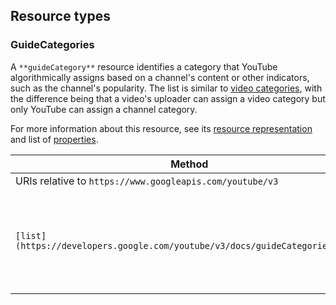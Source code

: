 Resource types
--------------

### GuideCategories

A `**guideCategory**` resource identifies a category that YouTube algorithmically assigns based on a channel's content or other indicators, such as the channel's popularity. The list is similar to [video categories](https://developers.google.com/youtube/v3/docs/videoCategories), with the difference being that a video's uploader can assign a video category but only YouTube can assign a channel category.

For more information about this resource, see its [resource representation](https://developers.google.com/youtube/v3/docs/guideCategories#resource) and list of [properties](https://developers.google.com/youtube/v3/docs/guideCategories#properties).

| Method | HTTP request | Description |
| --- | --- | --- |
| URIs relative to `https://www.googleapis.com/youtube/v3` |     |     |
| `[list](https://developers.google.com/youtube/v3/docs/guideCategories/list)` | `GET /guideCategories` | Returns a list of categories that can be associated with YouTube channels. |
